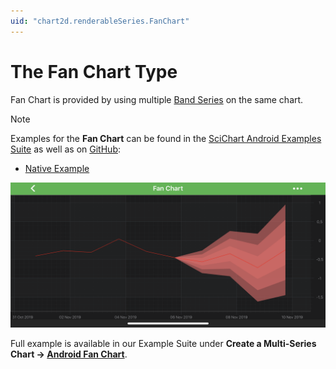 ```yaml
---
uid: "chart2d.renderableSeries.FanChart"
---
```


# The Fan Chart Type
Fan Chart is provided by using multiple [Band Series](xref:chart2d.renderableSeries.BandSeries) on the same chart.

> [!NOTE] 
> Examples for the **Fan Chart** can be found in the [SciChart Android Examples Suite](https://www.scichart.com/examples/android-chart/) as well as on [GitHub](https://github.com/ABTSoftware/SciChart.Android.Examples):
> - [Native Example](https://www.scichart.com/example/android-chart-example-fan-chart/)

![Fan Chart](images/fan-chart-example.png)

Full example is available in our Example Suite under **Create a Multi-Series Chart -> [Android Fan Chart](https://www.scichart.com/example/android-chart-example-fan-chart/)**.
